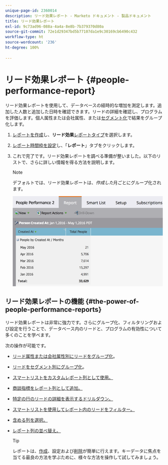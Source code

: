 ```yaml
---
unique-page-id: 2360014
description: リード効果レポート - Marketo ドキュメント - 製品ドキュメント
title: リード効果レポート
exl-id: 9c73ad96-088a-4a4a-8e8b-7b379370d80a
source-git-commit: 72e1d29347bd5b77107da1e9c30169cb6490c432
workflow-type: ht
source-wordcount: '236'
ht-degree: 100%

---
```


# リード効果レポート {#people-performance-report}

リード効果レポートを使用して、データベースの経時的な増加を測定します。追加した人数と追加した日時を確認できます。リードの詳細を確認し、プログラムを評価します。個人属性または会社属性、または[セグメント化](/help/marketo/product-docs/personalization/segmentation-and-snippets/segmentation/create-a-segmentation.md)で結果をグループ化します。

1. [レポートを作成](/help/marketo/product-docs/reporting/basic-reporting/creating-reports/create-a-report-in-a-program.md)し、**リード効果**[レポートタイプ](/help/marketo/product-docs/reporting/basic-reporting/report-types/report-type-overview.md)を選択します。

1. [レポート時間枠を設定](/help/marketo/product-docs/reporting/basic-reporting/editing-reports/change-a-report-time-frame.md)し、「**レポート**」タブをクリックします。

1. これで完了です。リード効果レポートを調べる準備が整いました。以下のリストで、さらに詳しい情報を得る方法を説明します。

   >[!NOTE]
   >
   >デフォルトでは、リード効果レポートは、*作成した*&#x200B;月ごとにグループ化されます。

   ![](assets/one.png)

## リード効果レポートの機能 {#the-power-of-people-performance-reports}

リード効果レポートは非常に強力です。さらにグループ化、フィルタリングおよび設定を行うことで、データベース内のリードと、プログラムの有効性について多くのことを学べます。

次の操作が可能です。

* [リード属性または会社属性別にリードをグループ化](/help/marketo/product-docs/reporting/basic-reporting/report-activity/group-person-reports-by-attribute.md)。
* [リードをセグメント別にグループ化](/help/marketo/product-docs/personalization/segmentation-and-snippets/segmentation/group-person-reports-by-segment.md)。
* [スマートリストをカスタムレポート列として使用。](/help/marketo/product-docs/reporting/basic-reporting/editing-reports/add-custom-columns-to-a-person-report.md)
* [商談指標をレポート列として追加。](/help/marketo/product-docs/reporting/basic-reporting/editing-reports/add-opportunity-columns-to-a-lead-report.md)
* [特定の行のリードの詳細を表示するドリルダウン。](/help/marketo/product-docs/reporting/basic-reporting/report-activity/drill-down-in-a-people-performance-report.md)
* [スマートリストを使用してレポート内のリードをフィルター。](/help/marketo/product-docs/reporting/basic-reporting/editing-reports/filter-people-in-a-report-with-a-smart-list.md)
* [含める列を選択。](/help/marketo/product-docs/reporting/basic-reporting/editing-reports/select-report-columns.md)
* [レポート列の並べ替え。](/help/marketo/product-docs/reporting/basic-reporting/editing-reports/sort-report-on-columns.md)

   >[!TIP]
   >
   >レポートは、[作成](/help/marketo/product-docs/reporting/basic-reporting/creating-reports/create-a-report-in-a-program.md)、設定および[削除](/help/marketo/product-docs/reporting/basic-reporting/report-activity/delete-a-report.md)が簡単に行えます。キーデータに焦点を当てる最良の方法を学ぶために、様々な方法を操作して試してみましょう。
